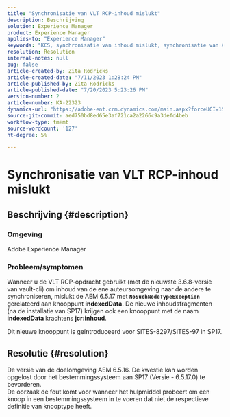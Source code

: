 ```yaml
---
title: "Synchronisatie van VLT RCP-inhoud mislukt"
description: Beschrijving
solution: Experience Manager
product: Experience Manager
applies-to: "Experience Manager"
keywords: "KCS, synchronisatie van inhoud mislukt, synchronisatie van AEM inhoud"
resolution: Resolution
internal-notes: null
bug: false
article-created-by: Zita Rodricks
article-created-date: "7/11/2023 1:28:24 PM"
article-published-by: Zita Rodricks
article-published-date: "7/20/2023 5:23:26 PM"
version-number: 2
article-number: KA-22323
dynamics-url: "https://adobe-ent.crm.dynamics.com/main.aspx?forceUCI=1&pagetype=entityrecord&etn=knowledgearticle&id=126207cc-ee1f-ee11-9cbe-6045bd006239"
source-git-commit: aed750bd8ed65e3af721ca2a2266c9a3defd4beb
workflow-type: tm+mt
source-wordcount: '127'
ht-degree: 5%

---
```


# Synchronisatie van VLT RCP-inhoud mislukt

## Beschrijving {#description}


### Omgeving

Adobe Experience Manager

### Probleem/symptomen

Wanneer u de VLT RCP-opdracht gebruikt (met de nieuwste 3.6.8-versie van vault-cli) om inhoud van de ene auteursomgeving naar de andere te synchroniseren, mislukt de AEM 6.5.17 met <b>`NoSuchNodeTypeException`</b> gerelateerd aan knooppunt <b>indexedData</b>. De nieuwe inhoudsfragmenten (na de installatie van SP17) krijgen ook een knooppunt met de naam<b> indexedData </b>krachtens <b>jcr:inhoud</b>.

Dit nieuwe knooppunt is geïntroduceerd voor SITES-8297/SITES-97 in SP17.


## Resolutie {#resolution}


De versie van de doelomgeving AEM 6.5.16. De kwestie kan worden opgelost door het bestemmingssysteem aan SP17 (Versie - 6.5.17.0) te bevorderen.
<br>De oorzaak de fout komt voor wanneer het hulpmiddel probeert om een knoop in een bestemmingssysteem in te voeren dat niet de respectieve definitie van knooptype heeft.